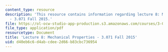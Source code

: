 ```yaml
---
content_type: resource
description: 'This resource contains information regarding lecture 8: Mechanical properties
  - 3.071 Fall 2015.'
file: https://ol-ocw-studio-app-production.s3.amazonaws.com/courses/3-071-amorphous-materials-fall-2015/d40eb6c6d4abcdee2d66b83cbc736954_MIT3_071F15_Lecture8.pdf
file_type: application/pdf
resourcetype: Document
title: 'Lecture 8: Mechanical Properties - 3.071 Fall 2015'
uid: d40eb6c6-d4ab-cdee-2d66-b83cbc736954
---
```

